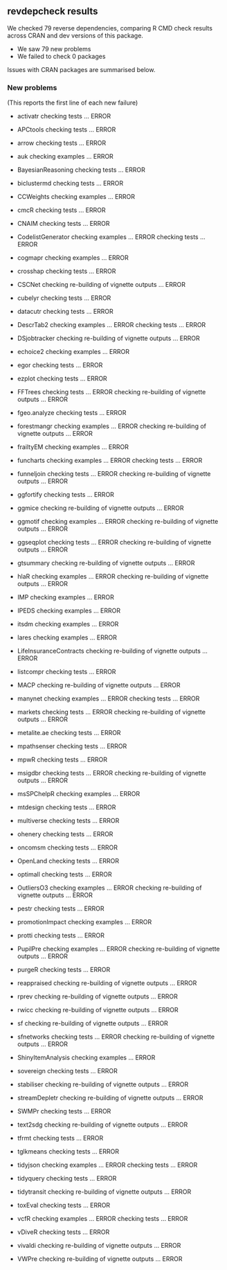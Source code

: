## revdepcheck results

We checked 79 reverse dependencies, comparing R CMD check results across CRAN and dev versions of this package.

 * We saw 79 new problems
 * We failed to check 0 packages

Issues with CRAN packages are summarised below.

### New problems
(This reports the first line of each new failure)

* activatr
  checking tests ... ERROR

* APCtools
  checking tests ... ERROR

* arrow
  checking tests ... ERROR

* auk
  checking examples ... ERROR

* BayesianReasoning
  checking tests ... ERROR

* biclustermd
  checking tests ... ERROR

* CCWeights
  checking examples ... ERROR

* cmcR
  checking tests ... ERROR

* CNAIM
  checking tests ... ERROR

* CodelistGenerator
  checking examples ... ERROR
  checking tests ... ERROR

* cogmapr
  checking examples ... ERROR

* crosshap
  checking tests ... ERROR

* CSCNet
  checking re-building of vignette outputs ... ERROR

* cubelyr
  checking tests ... ERROR

* datacutr
  checking tests ... ERROR

* DescrTab2
  checking examples ... ERROR
  checking tests ... ERROR

* DSjobtracker
  checking re-building of vignette outputs ... ERROR

* echoice2
  checking examples ... ERROR

* egor
  checking tests ... ERROR

* ezplot
  checking tests ... ERROR

* FFTrees
  checking tests ... ERROR
  checking re-building of vignette outputs ... ERROR

* fgeo.analyze
  checking tests ... ERROR

* forestmangr
  checking examples ... ERROR
  checking re-building of vignette outputs ... ERROR

* frailtyEM
  checking examples ... ERROR

* funcharts
  checking examples ... ERROR
  checking tests ... ERROR

* funneljoin
  checking tests ... ERROR
  checking re-building of vignette outputs ... ERROR

* ggfortify
  checking tests ... ERROR

* ggmice
  checking re-building of vignette outputs ... ERROR

* ggmotif
  checking examples ... ERROR
  checking re-building of vignette outputs ... ERROR

* ggseqplot
  checking tests ... ERROR
  checking re-building of vignette outputs ... ERROR

* gtsummary
  checking re-building of vignette outputs ... ERROR

* hlaR
  checking examples ... ERROR
  checking re-building of vignette outputs ... ERROR

* IMP
  checking examples ... ERROR

* IPEDS
  checking examples ... ERROR

* itsdm
  checking examples ... ERROR

* lares
  checking examples ... ERROR

* LifeInsuranceContracts
  checking re-building of vignette outputs ... ERROR

* listcompr
  checking tests ... ERROR

* MACP
  checking re-building of vignette outputs ... ERROR

* manynet
  checking examples ... ERROR
  checking tests ... ERROR

* markets
  checking tests ... ERROR
  checking re-building of vignette outputs ... ERROR

* metalite.ae
  checking tests ... ERROR

* mpathsenser
  checking tests ... ERROR

* mpwR
  checking tests ... ERROR

* msigdbr
  checking tests ... ERROR
  checking re-building of vignette outputs ... ERROR

* msSPChelpR
  checking examples ... ERROR

* mtdesign
  checking tests ... ERROR

* multiverse
  checking tests ... ERROR

* ohenery
  checking tests ... ERROR

* oncomsm
  checking tests ... ERROR

* OpenLand
  checking tests ... ERROR

* optimall
  checking tests ... ERROR

* OutliersO3
  checking examples ... ERROR
  checking re-building of vignette outputs ... ERROR

* pestr
  checking tests ... ERROR

* promotionImpact
  checking examples ... ERROR

* protti
  checking tests ... ERROR

* PupilPre
  checking examples ... ERROR
  checking re-building of vignette outputs ... ERROR

* purgeR
  checking tests ... ERROR

* reappraised
  checking re-building of vignette outputs ... ERROR

* rprev
  checking re-building of vignette outputs ... ERROR

* rwicc
  checking re-building of vignette outputs ... ERROR

* sf
  checking re-building of vignette outputs ... ERROR

* sfnetworks
  checking tests ... ERROR
  checking re-building of vignette outputs ... ERROR

* ShinyItemAnalysis
  checking examples ... ERROR

* sovereign
  checking tests ... ERROR

* stabiliser
  checking re-building of vignette outputs ... ERROR

* streamDepletr
  checking re-building of vignette outputs ... ERROR

* SWMPr
  checking tests ... ERROR

* text2sdg
  checking re-building of vignette outputs ... ERROR

* tfrmt
  checking tests ... ERROR

* tglkmeans
  checking tests ... ERROR

* tidyjson
  checking examples ... ERROR
  checking tests ... ERROR

* tidyquery
  checking tests ... ERROR

* tidytransit
  checking re-building of vignette outputs ... ERROR

* toxEval
  checking tests ... ERROR

* vcfR
  checking examples ... ERROR
  checking tests ... ERROR

* vDiveR
  checking tests ... ERROR

* vivaldi
  checking re-building of vignette outputs ... ERROR

* VWPre
  checking re-building of vignette outputs ... ERROR

